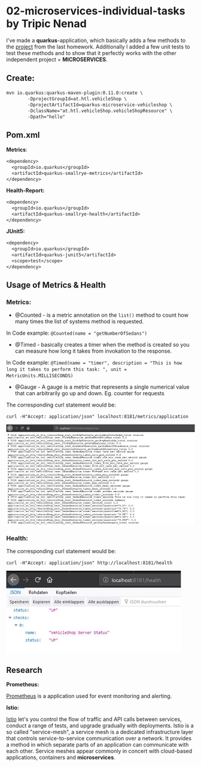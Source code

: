 ﻿# 02-microservices-individual-tasks by Tripic Nenad
I've made a **quarkus**-application, which basically adds a few methods to the [project](https://github.com/1920-5bhif-nvs/01-assignment-quarkus-jpa-TripicNenad) from the last homework. Additionally I added a few unit tests to test these methods and to show that it perfectly works with the other independent project = **MICROSERVICES**.

## Create:

```
mvn io.quarkus:quarkus-maven-plugin:0.11.0:create \
        -DprojectGroupId=at.htl.vehicleShop \
        -DprojectArtifactId=quarkus-microservice-vehicleshop \
        -DclassName="at.htl.vehicleShop.vehicleShopResource" \
		-Dpath="hello"
```

##	Pom.xml
**Metrics**:

    <dependency>  
	  <groupId>io.quarkus</groupId>  
	  <artifactId>quarkus-smallrye-metrics</artifactId>  
	</dependency>

**Health-Report:**

    <dependency>  
	  <groupId>io.quarkus</groupId>  
	  <artifactId>quarkus-smallrye-health</artifactId>  
	</dependency>

**JUnit5:**

    <dependency>  
	  <groupId>io.quarkus</groupId>  
	  <artifactId>quarkus-junit5</artifactId>  
	  <scope>test</scope>  
	</dependency>


## Usage of Metrics & Health
### Metrics:

-   @Counted - is a metric annotation on the `list()` method to count how many times the list of systems method is requested.

In Code example: `@Counted(name = "getNumberOfSedans")`

-   @Timed - basically creates a timer when the method is created so you can measure how long it takes from invokation to the response.

In Code example: `@Timed(name = "timer", description = "This is how long it takes to perform this task: ", unit = MetricUnits.MILLISECONDS)`

-   @Gauge - A gauge is a metric that represents a single numerical value that can arbitrarily go up and down. Eg. counter for requests

The corresponding curl statement would be:
```
curl -H"Accept: application/json" localhost:8181/metrics/application

```

![](https://github.com/1920-5bhif-nvs/02-microservices-individual-tasks-TripicNenad/blob/master/metrics.JPG)



### Health:
The corresponding curl statement would be:
```
curl -H"Accept: application/json" http://localhost:8181/health

```

![alt text](https://github.com/1920-5bhif-nvs/02-microservices-individual-tasks-TripicNenad/blob/master/health.JPG)


## Research
**Prometheus:**



   [Prometheus](https://github.com/prometheus) is a application used for event monitoring and alerting.



**Istio:**

[Istio](https://istio.io/) let's you control the flow of traffic and API calls between services, conduct a range of tests, and upgrade gradually with deployments. Istio is a so called "service-mesh", a service mesh is a dedicated infrastructure layer that controls service-to-service communication over a network. It provides a method in which separate parts of an application can communicate with each other. Service meshes appear commonly in concert with cloud-based applications, containers and **microservices**.

